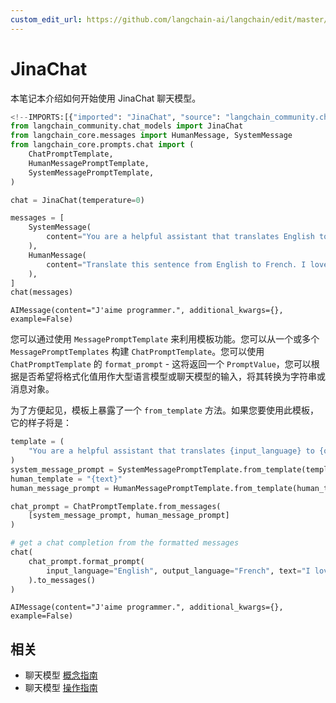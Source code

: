 ```yaml
---
custom_edit_url: https://github.com/langchain-ai/langchain/edit/master/docs/docs/integrations/chat/jinachat.ipynb
---
```

# JinaChat

本笔记本介绍如何开始使用 JinaChat 聊天模型。


```python
<!--IMPORTS:[{"imported": "JinaChat", "source": "langchain_community.chat_models", "docs": "https://python.langchain.com/api_reference/community/chat_models/langchain_community.chat_models.jinachat.JinaChat.html", "title": "JinaChat"}, {"imported": "HumanMessage", "source": "langchain_core.messages", "docs": "https://python.langchain.com/api_reference/core/messages/langchain_core.messages.human.HumanMessage.html", "title": "JinaChat"}, {"imported": "SystemMessage", "source": "langchain_core.messages", "docs": "https://python.langchain.com/api_reference/core/messages/langchain_core.messages.system.SystemMessage.html", "title": "JinaChat"}, {"imported": "ChatPromptTemplate", "source": "langchain_core.prompts.chat", "docs": "https://python.langchain.com/api_reference/core/prompts/langchain_core.prompts.chat.ChatPromptTemplate.html", "title": "JinaChat"}, {"imported": "HumanMessagePromptTemplate", "source": "langchain_core.prompts.chat", "docs": "https://python.langchain.com/api_reference/core/prompts/langchain_core.prompts.chat.HumanMessagePromptTemplate.html", "title": "JinaChat"}, {"imported": "SystemMessagePromptTemplate", "source": "langchain_core.prompts.chat", "docs": "https://python.langchain.com/api_reference/core/prompts/langchain_core.prompts.chat.SystemMessagePromptTemplate.html", "title": "JinaChat"}]-->
from langchain_community.chat_models import JinaChat
from langchain_core.messages import HumanMessage, SystemMessage
from langchain_core.prompts.chat import (
    ChatPromptTemplate,
    HumanMessagePromptTemplate,
    SystemMessagePromptTemplate,
)
```


```python
chat = JinaChat(temperature=0)
```


```python
messages = [
    SystemMessage(
        content="You are a helpful assistant that translates English to French."
    ),
    HumanMessage(
        content="Translate this sentence from English to French. I love programming."
    ),
]
chat(messages)
```



```output
AIMessage(content="J'aime programmer.", additional_kwargs={}, example=False)
```


您可以通过使用 `MessagePromptTemplate` 来利用模板功能。您可以从一个或多个 `MessagePromptTemplates` 构建 `ChatPromptTemplate`。您可以使用 `ChatPromptTemplate` 的 `format_prompt` - 这将返回一个 `PromptValue`，您可以根据是否希望将格式化值用作大型语言模型或聊天模型的输入，将其转换为字符串或消息对象。

为了方便起见，模板上暴露了一个 `from_template` 方法。如果您要使用此模板，它的样子将是：


```python
template = (
    "You are a helpful assistant that translates {input_language} to {output_language}."
)
system_message_prompt = SystemMessagePromptTemplate.from_template(template)
human_template = "{text}"
human_message_prompt = HumanMessagePromptTemplate.from_template(human_template)
```


```python
chat_prompt = ChatPromptTemplate.from_messages(
    [system_message_prompt, human_message_prompt]
)

# get a chat completion from the formatted messages
chat(
    chat_prompt.format_prompt(
        input_language="English", output_language="French", text="I love programming."
    ).to_messages()
)
```



```output
AIMessage(content="J'aime programmer.", additional_kwargs={}, example=False)
```



## 相关

- 聊天模型 [概念指南](/docs/concepts/#chat-models)
- 聊天模型 [操作指南](/docs/how_to/#chat-models)
